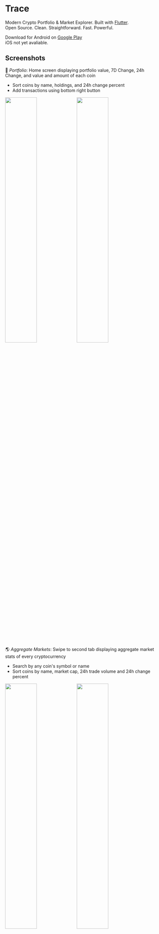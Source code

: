 # Trace
Modern Crypto Portfolio & Market Explorer. Built with [Flutter](https://github.com/flutter/flutter).  
Open Source. Clean. Straightforward. Fast. Powerful.

Download for Android on [Google Play](https://play.google.com/store/apps/details?id=com.trentpiercy.trace)  
iOS not yet avaliable.

## Screenshots
💸 <i>Portfolio</i>: Home screen displaying portfolio value, 7D Change, 24h Change, and value and amount of each coin
- Sort coins by name, holdings, and 24h change percent  
- Add transactions using bottom right button

<img src="https://raw.githubusercontent.com/trentpiercy/trace/master/screenshots/flutter_01.png" width="45%"> <img src="https://raw.githubusercontent.com/trentpiercy/trace/master/screenshots/flutter_04.png" width="45%">

🌎 <i>Aggregate Markets</i>: Swipe to second tab displaying aggregate market stats of every cryptocurrency
- Search by any coin's symbol or name  
- Sort coins by name, market cap, 24h trade volume and 24h change percent

<img src="https://raw.githubusercontent.com/trentpiercy/trace/master/screenshots/flutter_02.png" width="45%"> <img src="https://raw.githubusercontent.com/trentpiercy/trace/master/screenshots/flutter_03.png" width="45%">

📈 <i>Portfolio Timeline</i>: Navigate to timeline through drawer menu or swipe from breakdown
- Tap clock to control timeline period from 1 day to all  
- Includes portfolio value high/low, change percent and change amount over period  
- Scroll down to view all transaction history

💵 <i>Portfolio Breakdown</i>: Navigate to breakdown through drawer menu or swipe from timeline
- Pie chart breakdown of portfolio  
- Displays total portfolio value, net percent, net amount and total cost  
- Lists each coin as percent of total portfolio

<img src="https://raw.githubusercontent.com/trentpiercy/trace/master/screenshots/flutter_07.png" width="30%"> <img src="https://raw.githubusercontent.com/trentpiercy/trace/master/screenshots/flutter_09.png" width="30%"> <img src="https://raw.githubusercontent.com/trentpiercy/trace/master/screenshots/flutter_10.png" width="30%">

📊 <i>Detailed Market Data</i>: Tap on any coin to view detailed market data
- Tap clock to control candlestick data period from 1 hour to 1 year  
- Includes price high/low and change percent over period  
- Tap arrows to control candlestick width from 1 minute to 14 days  
- Swipe to view list of all exchanges for specific coin  
- Includes 24h trade volume along with price and 24h change  
- Sort by exchange name, 24h volume, price and 24h change  
- Tap on any exchange to get even more detailed data

<img src="https://raw.githubusercontent.com/trentpiercy/trace/master/screenshots/flutter_11.png" width="30%"> <img src="https://raw.githubusercontent.com/trentpiercy/trace/master/screenshots/flutter_12.png" width="30%"> <img src="https://raw.githubusercontent.com/trentpiercy/trace/master/screenshots/flutter_17.png" width="30%">

☀️ <i>Light Theme</i>

<img src="https://raw.githubusercontent.com/trentpiercy/trace/master/screenshots/flutter_13.png" width="45%"> <img src="https://raw.githubusercontent.com/trentpiercy/trace/master/screenshots/flutter_16.png" width="45%">

🌙 <i>OLED Dark Theme</i>

<img src="https://raw.githubusercontent.com/trentpiercy/trace/master/screenshots/flutter_14.png" width="45%"> <img src="https://raw.githubusercontent.com/trentpiercy/trace/master/screenshots/flutter_15.png" width="45%">m

⚙️ <i>Settings</i>: Navigate to settings through drawer menu
- Theme Toggles: automatic, light, dark and dark OLED  
- Abbreviate Numbers switch  
- Export/Import portfolio JSON to/from text  
- Clear Portfolio

<img src="https://raw.githubusercontent.com/trentpiercy/trace/master/screenshots/flutter_05.png" width="45%"> <img src="https://raw.githubusercontent.com/trentpiercy/trace/master/screenshots/flutter_06.png" width="45%">
